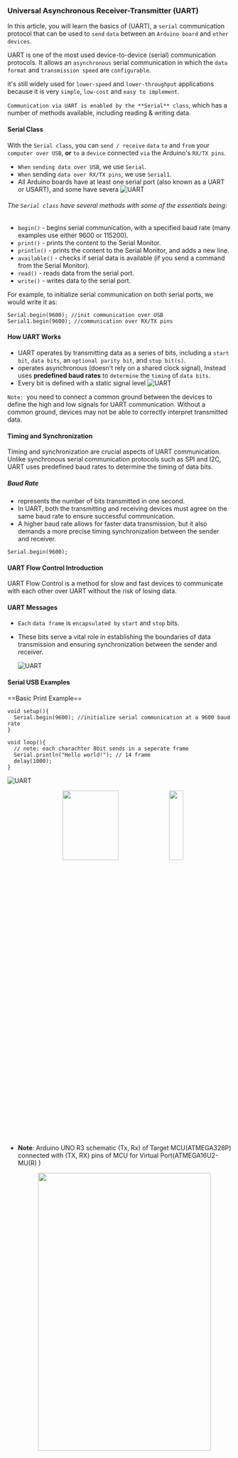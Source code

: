 ### Universal Asynchronous Receiver-Transmitter (UART)

In this article, you will learn the basics of (UART),
a `serial` communication protocol that can be used to `send` `data` between an `Arduino board` and `other devices`.

UART is one of the most used device-to-device (serial) communication protocols.
It allows an `asynchronous` serial communication in which the `data format` and `transmission speed` are `configurable`.

it's still widely used for `lower-speed` and `lower-throughput` applications because it is very `simple`, `low-cost` and `easy to implement`.

`Communication via UART is enabled by the **Serial** class`, which has a number of methods available, including reading & writing data.

#### Serial Class

With the `Serial class`, you can `send / receive` `data` `to` and `from` your `computer over USB`, **or** `to` a `device` connected `via` the Arduino's `RX/TX pins`.

- `When` `sending data over USB`, we use `Serial`.
- `When` sending `data over RX/TX pins`, we use `Serial1`.
- All Arduino boards have at least one serial port (also known as a UART or USART), and some have severa
  ![UART](imgs/UART2.JPG)

###### The `Serial class` have several methods with some of the essentials being:

- `begin()` - begins serial communication, with a specified baud rate (many examples use either 9600 or 115200).
- `print()` - prints the content to the Serial Monitor.
- `println()` - prints the content to the Serial Monitor, and adds a new line.
- `available()` - checks if serial data is available (if you send a command from the Serial Monitor).
- `read()` - reads data from the serial port.
- `write()` - writes data to the serial port.

For example, to initialize serial communication on both serial ports, we would write it as:

```arduino
Serial.begin(9600); //init communication over USB
Serial1.begin(9600); //communication over RX/TX pins
```

#### How UART Works

- UART operates by transmitting data as a series of bits, including a `start bit`, `data bits`, an `optional parity bit`, and `stop bit(s)`.
- operates asynchronous (doesn't rely on a shared clock signal), Instead uses **predefined baud rates** to `determine` the `timing` of `data bits`.
- Every bit is defined with a static signal level
  ![UART](imgs/UART1.png)

`Note: `you need to connect a common ground between the devices to define the high and low signals for UART communication. Without a common ground, devices may not be able to correctly interpret transmitted data.

#### Timing and Synchronization

Timing and synchronization are crucial aspects of UART communication. Unlike synchronous serial communication protocols such as SPI and I2C, UART uses predefined baud rates to determine the timing of data bits.

##### Baud Rate

- represents the number of bits transmitted in one second.
- In UART, both the transmitting and receiving devices must agree on the same baud rate to ensure successful communication.
- A higher baud rate allows for faster data transmission, but it also demands a more precise timing synchronization between the sender and receiver.

```ARDUINO
Serial.begin(9600);
```

#### UART Flow Control Introduction

UART Flow Control is a method for slow and fast devices to communicate with each other over UART without the risk of losing data.

#### UART Messages

- `Each` `data frame` is `encapsulated by` `start` and `stop` bits.
- These bits serve a vital role in establishing the boundaries of data transmission and ensuring synchronization between the sender and receiver.

  ![UART](imgs/UART3.png)

#### Serial USB Examples

==Basic Print Example==

```arduino
void setup(){
  Serial.begin(9600); //initialize serial communication at a 9600 baud rate
}

void loop(){
  // note: each charachter 8bit sends in a seperate frame
  Serial.println("Hello world!"); // 14 frame
  delay(1000);
}
```

![UART](imgs/UART4.png)

<p align="center">
  <img width="50%" height="20%" src="imgs/UART6.jpeg">
  <img width="25%" height="20%" src="imgs/UART5.JPG">
</p>

- **Note**: Arduino UNO R3 schematic (Tx, Rx) of Target MCU(ATMEGA328P)
connected with (TX, RX) pins of MCU for Virtual Port(ATMEGA16U2-MU(R)
)
  <p align="center">
  <img width="90%" height="40%" src="imgs/UART10.JPG">
</p>

==Read==

To send data from a computer to an arduino, we can make use of the Serial.available() and Serial.read() functions

```c
int incomingByte = 0; // for incoming serial data

void setup() {
  Serial.begin(9600); //initialize serial communication at a 9600 baud rate
}

void loop() {
  // send data only when you receive data:
  if (Serial.available() > 0) {
    // read the incoming byte:
    incomingByte = Serial.read();

    // say what you got:
    Serial.print("I received: ");
    Serial.println(incomingByte, DEC);
  }
}
```

<p align="center">
  <img width="80%" height="40%" src="imgs/UART7.jpeg">
</p>
<p align="center">
  <img width="80%" height="40%" src="imgs/UART8.png">
</p>
<p align="center">
  <img width="80%" height="40%" src="imgs/UART9.png">
</p>

#### RX/TX Pin Examples(Polling or waiting way)

<p align="center">
  <img width="100%" height="40%" src="imgs/UART12.JPG">
</p>

<p align="center">
  <img width="80%" height="40%" src="imgs/UART11.JPG">
</p>

<p align="center">
  <img width="80%" height="40%" src="imgs/UART13.jpeg">
</p>
// SEnder 2
<p align="center">
  <img width="80%" height="40%" src="imgs/UART15.JPG">
</p>

<p align="center">
  <img width="80%" height="40%" src="imgs/UART14.JPG">
</p>

#### Null character

The null character (␀) is a control character with the value zero. It is present in many character sets, including ASCII and its extensions, Unicode, EBCDIC, and others. In some cases, it is referred to as the NUL character.

Here are some key details:
In ASCII and Unicode, the null character is defined to be U+0000, meaning it is represented in Unicode as the number 0.
The null character is used in C and C++ as a string terminator, marking the end of a string of characters. This allows the program to know when it has reached the end of the string.
The null character does not have a visual representation, meaning it's invisible when it's in a string of text.
In some contexts, it is used for padding where a fixed size data buffer is required.
Null characters can sometimes cause issues, especially when dealing with text, because many programs will stop reading a string of text when they encounter a null character, assuming that it's the end of the string.
In network communications, the null character is often used to signal the end of a message.

[NULL](https://www.ascii-code.com/character/%E2%90%80#:~:text=In%20ASCII%20and%20Unicode%2C%20the,Unicode%20as%20the%20number%200.)
